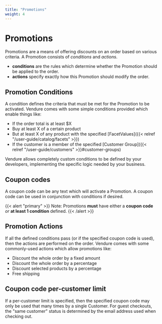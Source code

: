 ```yaml
---
title: "Promotions"
weight: 4
---
```


# Promotions

Promotions are a means of offering discounts on an order based on various criteria. A Promotion consists of _conditions_ and _actions_.

* **conditions** are the rules which determine whether the Promotion should be applied to the order.
* **actions** specify exactly how this Promotion should modify the order.

## Promotion Conditions

A condition defines the criteria that must be met for the Promotion to be activated. Vendure comes with some simple conditions provided which enable things like:

* If the order total is at least $X
* Buy at least X of a certain product
* But at least X of any product with the specified [FacetValues]({{< relref "/user-guide/catalog/facets" >}})
* If the customer is a member of the specified [Customer Group]({{< relref "/user-guide/customers" >}}#customer-groups)

Vendure allows completely custom conditions to be defined by your developers, implementing the specific logic needed by your business.

## Coupon codes

A coupon code can be any text which will activate a Promotion. A coupon code can be used in conjunction with conditions if desired.


{{< alert "primary" >}}
Note: Promotions **must** have either a **coupon code** _or_ **at least 1 condition** defined.
{{< /alert >}}

## Promotion Actions

If all the defined conditions pass (or if the specified coupon code is used), then the actions are performed on the order. Vendure comes with some commonly-used actions which allow promotions like:

* Discount the whole order by a fixed amount
* Discount the whole order by a percentage
* Discount selected products by a percentage
* Free shipping

## Coupon code per-customer limit

If a per-customer limit is specified, then the specified coupon code may only be used that many times by a single Customer. For guest checkouts, the "same customer" status is determined by the email address used when checking out.
